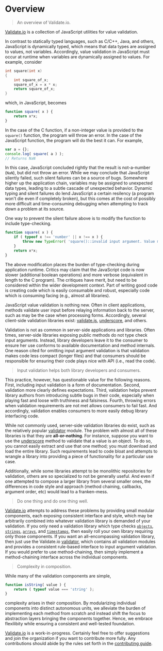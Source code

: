 Overview
========

> An overview of Validate.io. 

[Validate.io](https://github.com/validate-io) is a collection of JavaScript utilities for value validation.

In contrast to statically typed languages, such as C/C++, Java, and others, JavaScript is dynamically typed, which means that data types are assigned to values, not variables. Accordingly, value validation in JavaScript must occur at runtime when variables are dynamically assigned to values. For example, consider

``` c
int square(int x)
{
	int square_of_x;
	square_of_x = x * x;
	return square_of_x;
}
```

which, in JavaScript, becomes

``` javascript
function square( x ) {
	return x*x;
}
```

In the case of the C function, if a non-integer value is provided to the `square()` function, the program will throw an error. In the case of the JavaScript function, the program will do the best it can. For example,

``` javascript
var a = {};
console.log( square( a ) );
// Returns NaN
```

In this case, JavaScript concluded rightly that the result is not-a-number (`NaN`), but did not throw an error. While we may conclude that JavaScript silently failed, such silent failures can be a source of bugs. Somewhere higher up the application chain, variables may be assigned to unexpected data types, leading to a subtle cascade of unexpected behavior. Dynamic typing and silent failures do lend JavaScript a certain resilency (a program won't die even if completely broken), but this comes at the cost of possibly more difficult and time-consuming debugging when attempting to track down a problem at its source.

One way to prevent the silent failure above is to modify the function to include type-checking.

``` javascript
function square( x ) {
	if ( typeof x !== 'number' || x !== x ) {
		throw new TypeError( 'square()::invalid input argument. Value must be numeric.' );
	}
	return x*x;
}
```

The above modification places the burden of type-checking during application runtime. Critics may claim that the JavaScript code is now slower (additional boolean operations) and more verbose (equivalent in length to the C program). The critiques have merit, but need to be considered within the wider development context. Part of writing good code is creating code which is easily consumable and robust, especially code which is consuming facing (e.g., almost all libraries). 

JavaScript value validation is nothing new. Often in client applications, methods validate user input before relaying information back to the server, such as may be the case when processing forms. Accordingly, several client-side validation libraries exist: [validate.js]( http://rickharrison.github.io/validate.js/ ), [underscore](http://lodash.com/), and others.

Validation is not as common in server-side applications and libraries. Often times, server-side libraries exposing public methods do not type check input arguments. Instead, library developers leave it to the consumer to ensure her use conforms to available documentation and method internals. One reason cited for omitting input argument validation is that validation makes code less compact (longer files) and that consumers should be responsible for ensuring their code plays nice with API (i.e., read the code).

> Input validation helps both library developers and consumers.

This practice, however, has questionable value for the following reasons. First, including input validation is a form of documentation. Second, validation more clearly defines expectations. Third, validation helps prevent library authors from introducing subtle bugs in their code, especially when playing fast and loose with truthiness and falsiness. Fourth, throwing errors when validation requirements are not met allows consumers to fail fast. And accordingly, validation enables consumers to more easily debug library interfacing code.

While not commonly used, server-side validation libraries do exist, such as the relatively popular [validator](https://www.npmjs.org/package/validator) module. The problem with almost all of these libraries is that they are __all-or-nothing__. For instance, suppose you want to use the [underscore](http://underscorejs.org/#isObject) method to validate that a value is an object. To do so, you cannot easily extract and use that one method; you must download and load the entire library. Such requirements lead to code bloat and attempts to wrangle a library into providing a piece of functionality for a particular use case.

Additionally, while some libraries attempt to be monolithic repositories for validation, others are so specialized to not be generally useful. And even if one attempted to compose a larger library from several smaller ones, the differences in code style and approach (method chaining, callbacks, argument order, etc) would lead to a franken-mess.

> Do one thing and do one thing well.

[Validate.io](https://github.com/validate-io) attempts to address these problems by providing small modular components, each exposing consistent interface and style, which may be arbitrarily combined into whatever validation library is demanded of your validation. If you only need a validation library which type checks [`objects`](https://github.com/validate-io/object), [`strings`](https://github.com/validate-io/string), [`arrays`](https://github.com/validate-io/array), and [`timestamps`](https://github.com/validate-io/timestamp), then easily roll your own library requiring only those components. If you want an all-encompassing validation library, then just use the Validate.io [validator](https://github.com/validate-io/validator), which contains all validation modules and provides a consistent rule-based interface to input argument validation. If you would prefer to use method-chaining, then simply implement a method-chaining interface across the individual components.

> Complexity in composition.

While many of the validation components are simple,

``` javascript
function isString( value ) {
	return ( typeof value === 'string' );
}
```

complexity arises in their composition. By modularizing individual components into distinct autonomous units, we alleviate the burden of implementing each method from scratch and instead shift the focus to abstraction layers bringing the components together. Hence, we embrace flexilibity while ensuring a consistent and well-tested foundation.

[Validate.io](https://github.com/validate-io) is a work-in-progress. Certainly feel free to offer suggestions and join the organization if you want to contribute more fully. Any contributions should abide by the rules set forth in the [contributing guide](https://github.com/validate-io/contributing).


